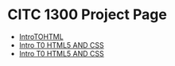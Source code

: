 # CITC 1300 Project Page

<ul>
  <li><a href="IntroToHtmlJan/JansCoolAwesomeWebsite.html" target="_blank">IntroTOHTML</a> </li>
<li><a href="INTRO-TO-HTML-5-AND-CSS/index.html" target="_blank">Intro T0 HTML5 AND CSS</a></li>
  <li><a href="INTRO-TO-HTML-5-AND-CSS/DEMO/ADVANCED CSS/index.html" target="_blank">Intro T0 HTML5 AND CSS</a></li>
</ul>
